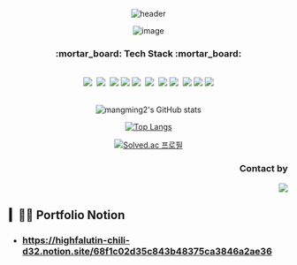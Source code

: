 <div align="center">
  
![header](https://capsule-render.vercel.app/api?type=wave&color=auto&height=300&section=header&text=LEE%20JiHo&fontSize=90)
  
  ![image](https://user-images.githubusercontent.com/59263564/179875728-db55bb89-e665-4f05-8799-4f10743896d5.png)


</div>

<div align="center">
  
  <h3>:mortar_board: Tech Stack :mortar_board:</h3>
  
</div>

<br />

<div align="center">
   <img src="https://img.shields.io/badge/HTML5-E34F26?style=flat-square&logo=html5&logoColor=white">&nbsp
  <img src="https://img.shields.io/badge/CSS3-1572B6?style=flat-square&logo=css3&logoColor=white">&nbsp
  <img src="https://img.shields.io/badge/JavaScript-F7DF1E?style=flat-square&logo=JavaScript&logoColor=white">
  <img src="https://img.shields.io/badge/React-7ddfff?style=flat-square&logo=React&logoColor=black"/>
  <img src="https://img.shields.io/badge/StyledComponents-DB7093?style=flat-square&logo=styled-components&logoColor=white">&nbsp
  <img src="https://img.shields.io/badge/Recoil-0075EB?style=flat-square&logo=recoil&logoColor=white">&nbsp
  <img src="https://img.shields.io/badge/Python-3776AB?style=flat-square&logo=Python&logoColor=white">
  <img src="https://img.shields.io/badge/JAVA-007396?style=flat-square&logo=java&logoColor=white">&nbsp
  <img src="https://img.shields.io/badge/Slack-4a154b?style=flat-square&logo=Slack&logoColor=white"/>
  <img src="https://img.shields.io/badge/Notion-black?style=flat-square&logo=Notion&logoColor=white"/>
  <img src="https://img.shields.io/badge/Figma-a259ff?style=flat-square&logo=Figma&logoColor=white"/>
</div>

<div align="center">
  <br/>
  
![mangming2's GitHub stats](https://github-readme-stats.vercel.app/api?username=mangming2&show_icons=true&theme=default)

  </div>
  
  <div align="center">
  
  [![Top Langs](https://github-readme-stats.vercel.app/api/top-langs/?username=mangming2)](https://github.com/mangming2/github-readme-stats)
  
  
  [![Solved.ac 프로필](http://mazassumnida.wtf/api/v2/generate_badge?boj=jiho402)](https://solved.ac/jiho402)
  
  </div>

<div align="right">
  
  <h3>Contact by</h3>
  <a href="https://instagram.com/ps_noback?igshid=YmMyMTA2M2Y=" target="_blank">
  <img src="https://img.shields.io/badge/Instagram-E4405F?style=flat-square&logo=Instagram&logoColor=white"/>
  </a>
  
   
  </div>
  
  ## ▎🧑‍💻 Portfolio Notion
- ### https://highfalutin-chili-d32.notion.site/68f1c02d35c843b48375ca3846a2ae36
